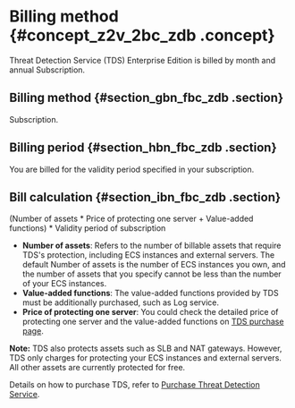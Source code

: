 # Billing method {#concept_z2v_2bc_zdb .concept}

Threat Detection Service \(TDS\) Enterprise Edition is billed by month and annual Subscription.

## Billing method {#section_gbn_fbc_zdb .section}

Subscription.

## Billing period {#section_hbn_fbc_zdb .section}

You are billed for the validity period specified in your subscription.

## Bill calculation {#section_ibn_fbc_zdb .section}

\(Number of assets \* Price of protecting one server + Value-added functions\) \* Validity period of subscription

-   **Number of assets**: Refers to the number of billable assets that require TDS's protection, including ECS instances and external servers. The default Number of assets is the number of ECS instances you own, and the number of assets that you specify cannot be less than the number of your ECS instances.
-   **Value-added functions**: The value-added functions provided by TDS must be additionally purchased, such as Log service.
-   **Price of protecting one server**: You could check the detailed price of protecting one server and the value-added functions on [TDS purchase page](https://common-buy-intl.aliyun.com/?spm=a3c0i.intl-en-product-TDS.0.0.47de69c8zc2xog&commodityCode=sas_intl#/buy).

**Note:** TDS also protects assets such as SLB and NAT gateways. However, TDS only charges for protecting your ECS instances and external servers. All other assets are currently protected for free.

Details on how to purchase TDS, refer to [Purchase Threat Detection Service](https://www.alibabacloud.com/help/doc-detail/42308.htm).

